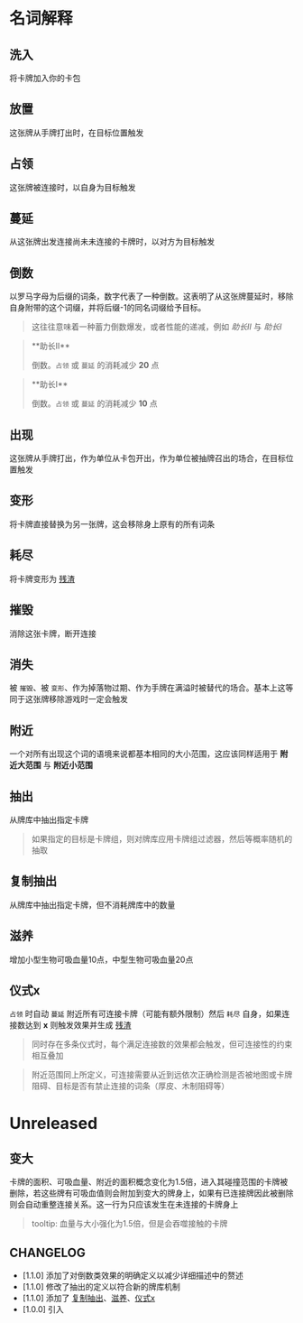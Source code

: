 # 名词解释

## 洗入

将卡牌加入你的卡包

## 放置

这张牌从手牌打出时，在目标位置触发

## 占领

这张牌被连接时，以自身为目标触发

## 蔓延

从这张牌出发连接尚未未连接的卡牌时，以对方为目标触发

## 倒数

以罗马字母为后缀的词条，数字代表了一种倒数。这表明了从这张牌蔓延时，移除自身附带的这个词缀，并将后缀-1的同名词缀给予目标。

> 这往往意味着一种蓄力倒数爆发，或者性能的递减，例如 *助长II* 与 *助长I*

<blockquote>
**助长II**

倒数。`占领` 或 `蔓延` 的消耗减少 **20** 点
</blockquote>

<blockquote>
**助长I**

倒数。`占领` 或 `蔓延` 的消耗减少 **10** 点
</blockquote>

## 出现

这张牌从手牌打出，作为单位从卡包开出，作为单位被抽牌召出的场合，在目标位置触发

## 变形

将卡牌直接替换为另一张牌，这会移除身上原有的所有词条

## 耗尽

将卡牌变形为 [残渣](卡牌/残渣.md) 

## 摧毁

消除这张卡牌，断开连接

## 消失

被 `摧毁`、被 `变形`、作为掉落物过期、作为手牌在满溢时被替代的场合。基本上这等同于这张牌移除游戏时一定会触发

## 附近

一个对所有出现这个词的语境来说都基本相同的大小范围，这应该同样适用于 **附近大范围** 与 **附近小范围**

## 抽出

从牌库中抽出指定卡牌

> 如果指定的目标是卡牌组，则对牌库应用卡牌组过滤器，然后等概率随机的抽取

## 复制抽出

从牌库中抽出指定卡牌，但不消耗牌库中的数量

## 滋养

增加小型生物可吸血量10点，中型生物可吸血量20点

## 仪式x

`占领` 时自动 `蔓延` 附近所有可连接卡牌（可能有额外限制）然后 `耗尽` 自身，如果连接数达到 **x** 则触发效果并生成 [残渣](卡牌/残渣.md)

> 同时存在多条仪式时，每个满足连接数的效果都会触发，但可连接性的约束相互叠加

> 附近范围同上所定义，可连接需要从近到远依次正确检测是否被地图或卡牌阻碍、目标是否有禁止连接的词条（厚皮、木制阻碍等）


# Unreleased

## 变大

卡牌的面积、可吸血量、附近的面积概念变化为1.5倍，进入其碰撞范围的卡牌被删除，若这些牌有可吸血值则会附加到变大的牌身上，如果有已连接牌因此被删除则会自动重整连接关系。这一行为只应该发生在未连接的卡牌身上

> tooltip: 血量与大小强化为1.5倍，但是会吞噬接触的卡牌

## CHANGELOG

- [1.1.0] 添加了对倒数类效果的明确定义以减少详细描述中的赘述
- [1.1.0] 修改了抽出的定义以符合新的牌库机制
- [1.1.0] 添加了 [复制抽出](#复制抽出)、[滋养](#滋养)、[仪式x](#仪式x)
- [1.0.0] 引入
